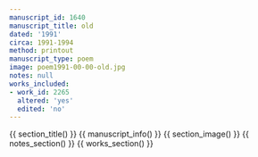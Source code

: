 ```yaml
---
manuscript_id: 1640
manuscript_title: old
dated: '1991'
circa: 1991-1994
method: printout
manuscript_type: poem
image: poem1991-00-00-old.jpg
notes: null
works_included:
- work_id: 2265
  altered: 'yes'
  edited: 'no'
---
```


{{ section_title() }}
{{ manuscript_info() }}
{{ section_image() }}
{{ notes_section() }}
{{ works_section() }}
